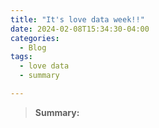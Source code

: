 ```yaml
---
title: "It's love data week!!"
date: 2024-02-08T15:34:30-04:00
categories:
  - Blog
tags:
  - love data
  - summary

---
```


>**Summary:**

